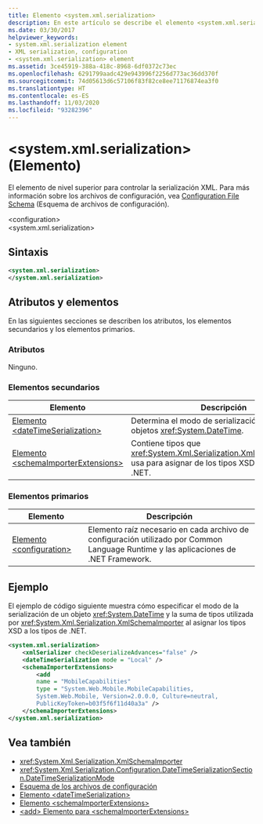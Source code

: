 ```yaml
---
title: Elemento <system.xml.serialization>
description: En este artículo se describe el elemento <system.xml.serialization>, que es el elemento de nivel superior para controlar la serialización XML.
ms.date: 03/30/2017
helpviewer_keywords:
- system.xml.serialization element
- XML serialization, configuration
- <system.xml.serialization> element
ms.assetid: 3ce45919-388a-418c-8968-6df0372c73ec
ms.openlocfilehash: 6291799aadc429e943996f2256d773ac36dd370f
ms.sourcegitcommit: 74d05613d6c57106f83f82ce8ee71176874ea3f0
ms.translationtype: HT
ms.contentlocale: es-ES
ms.lasthandoff: 11/03/2020
ms.locfileid: "93282396"
---
```

# <a name="systemxmlserialization-element"></a>\<system.xml.serialization> (Elemento)

El elemento de nivel superior para controlar la serialización XML. Para más información sobre los archivos de configuración, vea [Configuration File Schema](../../framework/configure-apps/file-schema/index.md) (Esquema de archivos de configuración).

\<configuration>\
\<system.xml.serialization>

## <a name="syntax"></a>Sintaxis

```xml
<system.xml.serialization>
</system.xml.serialization>
```

## <a name="attributes-and-elements"></a>Atributos y elementos

En las siguientes secciones se describen los atributos, los elementos secundarios y los elementos primarios.

### <a name="attributes"></a>Atributos

Ninguno.

### <a name="child-elements"></a>Elementos secundarios

|Elemento|Descripción|
|-------------|-----------------|
|[Elemento \<dateTimeSerialization>](datetimeserialization-element.md)|Determina el modo de serialización XML de los objetos <xref:System.DateTime>.|
|[Elemento \<schemaImporterExtensions>](schemaimporterextensions-element.md)|Contiene tipos que <xref:System.Xml.Serialization.XmlSchemaImporter> usa para asignar de los tipos XSD a los tipos de .NET.|

### <a name="parent-elements"></a>Elementos primarios

|Elemento|Descripción|
|-------------|-----------------|
|[Elemento \<configuration>](../../framework/configure-apps/file-schema/configuration-element.md)|Elemento raíz necesario en cada archivo de configuración utilizado por Common Language Runtime y las aplicaciones de .NET Framework.|

## <a name="example"></a>Ejemplo

El ejemplo de código siguiente muestra cómo especificar el modo de la serialización de un objeto <xref:System.DateTime> y la suma de tipos utilizada por <xref:System.Xml.Serialization.XmlSchemaImporter> al asignar los tipos XSD a los tipos de .NET.

```xml
<system.xml.serialization>
    <xmlSerializer checkDeserializeAdvances="false" />
    <dateTimeSerialization mode = "Local" />
    <schemaImporterExtensions>
        <add
        name = "MobileCapabilities"
        type = "System.Web.Mobile.MobileCapabilities,
        System.Web.Mobile, Version=2.0.0.0, Culture=neutral,
        PublicKeyToken=b03f5f6f11d40a3a" />
    </schemaImporterExtensions>
</system.xml.serialization>
```

## <a name="see-also"></a>Vea también

- <xref:System.Xml.Serialization.XmlSchemaImporter>
- <xref:System.Xml.Serialization.Configuration.DateTimeSerializationSection.DateTimeSerializationMode>
- [Esquema de los archivos de configuración](../../framework/configure-apps/file-schema/index.md)
- [Elemento \<dateTimeSerialization>](datetimeserialization-element.md)
- [Elemento \<schemaImporterExtensions>](schemaimporterextensions-element.md)
- [\<add> Elemento para \<schemaImporterExtensions>](add-element-for-schemaimporterextensions.md)
